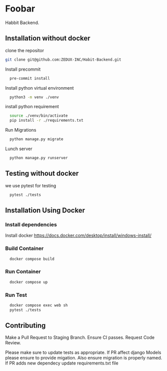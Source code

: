 # Foobar

Habbit Backend.

## Installation without docker

clone the repositor
```bash
git clone git@github.com:ZEDUX-INC/Habit-Backend.git
```

Install precommit
```bash
  pre-commit install
```

Install python virtual environment
```bash
  python3 -m venv ./venv
```

install python requirement
```bash
  source ./venv/bin/activate
  pip install -r ./requirements.txt
```
Run Migrations
```bash
  python manage.py migrate
```
Lunch server
```bash
  python manage.py runserver
```

## Testing without docker
we use pytest for testing

```bash
  pytest ./tests
```

## Installation Using Docker
  ### Install dependencies
  Install docker
  https://docs.docker.com/desktop/install/windows-install/

  ### Build Container
  ```bash
    docker compose build
  ```

  ### Run Container
  ```bash
    docker compose up
  ```

  ### Run Test
  ```bash
    docker compose exec web sh
    pytest ./tests
  ```

## Contributing
Make a Pull Request to Staging Branch.
Ensure CI passes.
Request Code Review.

Please make sure to update tests as appropriate.
If PR affect django Models please ensure to provide migation. Also ensure migration is properly named.
If PR adds new dependecy update requirements.txt file
